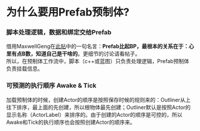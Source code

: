 # 为什么要用Prefab预制体?
### 脚本处理逻辑，数据和绑定交给Prefab
借用MaxwellGeng在[此贴](https://www.zhihu.com/question/347571130/answer/836094555)中的一句名言：**Prefab比起BP，最根本的关系在于：心里有点B数，知道自己是干啥的**。更细节的讨论请看帖子。  
所以，在预制体工作流中，脚本（c++或蓝图）只负责处理逻辑，Prefab预制体负责挂载信息。  

### 可预测的执行顺序 Awake & Tick
加载预制体的时候，创建Actor的顺序是按照保存时候的规则来的：Outliner从上往下排序，最上面的先创建，所以根物体最先创建；Outliner默认是按照Actor的显示名称（ActorLabel）来排序的。由于创建的Actor的顺序是可控的，所以Awake和Tick的执行顺序也会按照创建Actor的顺序来。
